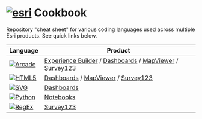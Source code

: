 # <a href="https://www.esri.com/en-us/home" target="_blank"><img alt="esri" src="https://img.shields.io/badge/esri-009af2?style=for-the-badge&logo=esri"></a> Cookbook
Repository "cheat sheet" for various coding languages used across multiple Esri products. See quick links below. 

 | Language | Product |
 |---------|----------|
 | <a href="https://developers.arcgis.com/arcade/" target="_blank"><img alt="Arcade" src="https://img.shields.io/badge/Arcade-c22201?style=plastic&logo=applearcade&logoColor=white"></a> | <a href="https://github.com/Joe-Marshall-Mills/Esri-Cookbook/tree/main/Experience%20Builder" target="_blank">Experience Builder</a> / <a href="https://github.com/Joe-Marshall-Mills/Esri-Cookbook/tree/main/Dashboards/Arcade" target="_blank">Dashboards</a> / <a href="https://github.com/Joe-Marshall-Mills/Esri-Cookbook/tree/main/MapViewer/Arcade" target="_blank">MapViewer</a> / <a href="https://github.com/Joe-Marshall-Mills/Esri-Cookbook/tree/main/Survey123/Arcade" target="_blank">Survey123</a>
 | <a href="https://www.w3schools.com/html/" target="_blank"><img alt="HTML5" src="https://img.shields.io/badge/HTML5-e34f26?style=plastic&logo=html5&logoColor=white"></a> | <a href="https://github.com/Joe-Marshall-Mills/Esri-Cookbook/tree/main/Dashboards/HTML" target="_blank">Dashboards</a> / <a href="https://github.com/Joe-Marshall-Mills/Esri-Cookbook/tree/main/MapViewer/HTML" target="_blank">MapViewer</a> / <a href="https://github.com/Joe-Marshall-Mills/Esri-Cookbook/tree/main/Survey123/HTML" target="_blank">Survey123</a>
 | <a href="https://www.w3schools.com/graphics/svg_intro.asp" target="_blank"><img alt="SVG" src="https://img.shields.io/badge/SVG-feb03b?style=plastic&logo=svg&logoColor=white"></a>  | <a href="https://github.com/Joe-Marshall-Mills/Esri-Cookbook/tree/main/Dashboards/SVG" target="_blank">Dashboards</a>
 | <a href="https://www.python.org/" target="_blank"><img alt="Python" src="https://img.shields.io/badge/Python-3776ab?style=plastic&logo=python&logoColor=white"></a> | <a href="https://github.com/Joe-Marshall-Mills/Esri-Cookbook/tree/main/Notebooks" target="_blank">Notebooks</a>
 | <a href="https://regex101.com/" target="_blank"><img alt="RegEx" src="https://img.shields.io/badge/R-RegEx-blue?style=plastic&logo=regex&logoColor=white&labelColor=blue"></a>  | <a href="https://github.com/Joe-Marshall-Mills/Esri-Cookbook/tree/main/Survey123/RegEx" target="_blank">Survey123</a>
